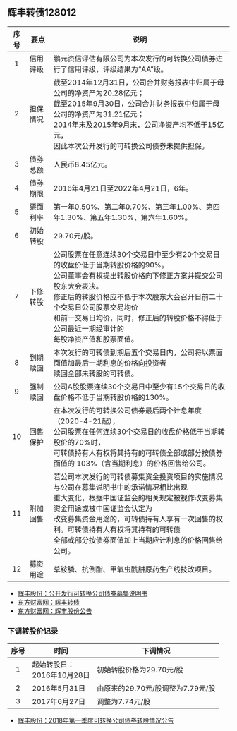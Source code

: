 ## 辉丰转债128012

|序号|要点|说明|
|:--:|----|----|
|1|信用评级|鹏元资信评估有限公司为本次发行的可转换公司债券进行了信用评级，评级结果为“AA”级。|
|2|担保情况|截至2014年12月31日，公司合并财务报表中归属于母公司的净资产为20.28亿元；<br>截至2015年9月30日，公司合并财务报表中归属于母公司的净资产为31.21亿元；<br>2014年末及2015年9月末，公司净资产均不低于15亿元，<br>因此本次公开发行的可转换公司债券未提供担保。|
|3|债券总额|人民币8.45亿元。|
|4|债券期限|2016年4月21日至2022年4月21日，6年。|
|5|票面利率|第一年0.50%、第二年0.70%、第三年1.00%、第四年1.30%、第五年1.30%、第六年1.60%。|
|6|初始转股|29.70元/股。|
|7|下修转股|公司股票在任意连续30个交易日中至少有20个交易日的收盘价低于当期转股价格的90%。<br>公司董事会有权提出转股价格向下修正方案并提交公司股东大会表决。<br>修正后的转股价格应不低于本次股东大会召开日前二十个交易日公司股票交易均价<br>和前一交易日均价，同时，修正后的转股价格不得低于公司最近一期经审计的<br>每股净资产值和股票面值。|
|8|到期赎回|本次发行的可转债到期后五个交易日内，公司将以票面面值加最后一期利息的价格向投资者<br>赎回全部未转股的可转债。|
|9|强制赎回|公司A股股票连续30个交易日中至少有15个交易日的收盘价格不低于当期转股价格的130%。|
|10|回售保护|在本次发行的可转换公司债券最后两个计息年度（2020-4-21起），<br>公司股票在任何连续30个交易日的收盘价格低于当期转股价的70%时，<br>可转债持有人有权将其持有的可转债全部或部分按债券面值的 103%（含当期利息）的价格回售给公司。|
|11|附加回售|若公司本次发行的可转债募集资金投资项目的实施情况与公司在募集说明书中的承诺情况相比出现<br>重大变化，根据中国证监会的相关规定被视作改变募集资金用途或被中国证监会认定为<br>改变募集资金用途的，可转债持有人享有一次回售的权利。可转债持有人有权将其持有的可转债<br>全部或部分按债券面值加上当期应计利息的价格回售给公司。|
|12|募资用途|草铵膦、抗倒酯、甲氧虫酰肼原药生产线技改项目。|

* [辉丰股份：公开发行可转换公司债券募集说明书](http://pdf.dfcfw.com/pdf/H2_AN201604180014405879_1.pdf) 
* [东方财富网：辉丰转债](http://quote.eastmoney.com/sz128012.html)
* [东方财富网：辉丰股份公告](http://data.eastmoney.com/notices/stock/002496.html)

### 下调转股价记录
|序号|时间|下调情况|
|:--:|----|----|
|1|起始转股日：<br>2016年10月28日|初始转股价格为29.70元/股|
|2|2016年5月31日|由原来的29.70元/股调整为7.79元/股|
|3|2017年6月27日|调整为7.74元/股|

* [辉丰股份：2018年第一季度可转换公司债券转股情况公告](http://pdf.dfcfw.com/pdf/H2_AN201804021115379028_1.pdf)
